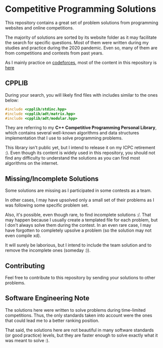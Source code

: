 # Competitive Programming Solutions

This repository contains a great set of problem solutions from programming websites and online competitions.

The majority of solutions are sorted by its website folder as it may facilitate the search for specific questions. Most of them were written during my studies and practice during the 2020 pandemic. Even so, many of them are from competitions and contests from past years.

As I mainly practice on [codeforces](https://codeforces.com/), most of the content in this repository is [here](codeforces/)

## CPPLIB

During your search, you will likely find files with includes similar to the ones below:

```c++
#include <cpplib/stdinc.hpp>
#include <cpplib/adt/matrix.hpp>
#include <cpplib/adt/modular.hpp>
```

They are referring to my **C++ Competitive Programming Personal Library**, which contains several well-known algorithms and data structures implementation that I use to solve programming problems.

This library isn't public yet, but I intend to release it on my ICPC retirement :). Even though its content is widely used in this repository, you should not find any difficulty to understand the solutions as you can find most algorithms on the internet.

## Missing/Incomplete Solutions

Some solutions are missing as I participated in some contests as a team.

In other cases, I may have upsolved only a small set of their problems as I was following some specific problem set.

Also, it's possible, even though rare, to find incomplete solutions :/. That may happen because I usually create a templated file for each problem, but I don't always solve them during the contest. In an even rare case, I may have forgotten to completely upsolve a problem (so the solution may not even compile xd).

It will surely be laborious, but I intend to include the team solution and to remove the incomplete ones (someday :)).

## Contributing

Feel free to contribute to this repository by sending your solutions to other problems.

## Software Engineering Note

The solutions here were written to solve problems during time-limited competitions. Thus, the only standards taken into account were the ones that could lead me to a better ranking position.

That said, the solutions here are not beautiful in many software standards (or good practice) levels, but they are faster enough to solve exactly what it was meant to solve :).
